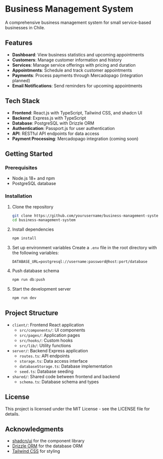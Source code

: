 # Business Management System

A comprehensive business management system for small service-based businesses in Chile.

## Features

- **Dashboard**: View business statistics and upcoming appointments
- **Customers**: Manage customer information and history
- **Services**: Manage service offerings with pricing and duration
- **Appointments**: Schedule and track customer appointments
- **Payments**: Process payments through Mercadopago (integration planned)
- **Email Notifications**: Send reminders for upcoming appointments

## Tech Stack

- **Frontend**: React.js with TypeScript, Tailwind CSS, and shadcn UI
- **Backend**: Express.js with TypeScript
- **Database**: PostgreSQL with Drizzle ORM
- **Authentication**: Passport.js for user authentication
- **API**: RESTful API endpoints for data access
- **Payment Processing**: Mercadopago integration (coming soon)

## Getting Started

### Prerequisites

- Node.js 18+ and npm
- PostgreSQL database

### Installation

1. Clone the repository
   ```bash
   git clone https://github.com/yourusername/business-management-system.git
   cd business-management-system
   ```

2. Install dependencies
   ```bash
   npm install
   ```

3. Set up environment variables
   Create a `.env` file in the root directory with the following variables:
   ```
   DATABASE_URL=postgresql://username:password@host:port/database
   ```

4. Push database schema
   ```bash
   npm run db:push
   ```

5. Start the development server
   ```bash
   npm run dev
   ```

## Project Structure

- `client/`: Frontend React application
  - `src/components/`: UI components
  - `src/pages/`: Application pages
  - `src/hooks/`: Custom hooks
  - `src/lib/`: Utility functions
- `server/`: Backend Express application
  - `routes.ts`: API endpoints
  - `storage.ts`: Data access interface
  - `databaseStorage.ts`: Database implementation 
  - `seed.ts`: Database seeding
- `shared/`: Shared code between frontend and backend
  - `schema.ts`: Database schema and types

## License

This project is licensed under the MIT License - see the LICENSE file for details.

## Acknowledgments

- [shadcn/ui](https://ui.shadcn.com/) for the component library
- [Drizzle ORM](https://orm.drizzle.team/) for the database ORM
- [Tailwind CSS](https://tailwindcss.com/) for styling